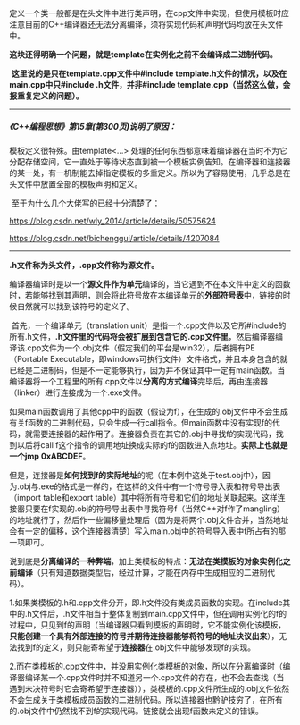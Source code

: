 ​	定义一个类一般都是在头文件中进行类声明，在cpp文件中实现，但使用模板时应注意目前的C++编译器还无法分离编译，须将实现代码和声明代码均放在头文件中。

​	**这块还得明确一个问题，就是template在实例化之前不会编译成二进制代码。**

​	**这里说的是只在template.cpp文件中#include template.h文件的情况，以及在main.cpp中只#include .h文件，并非#include template.cpp（当然这么做，会报重复定义的问题）。**

------



##### 《C++编程思想》第15章(第300页)说明了原因：

模板定义很特殊。由template<…> 处理的任何东西都意味着编译器在当时不为它分配存储空间，它一直处于等待状态直到被一个模板实例告知。在编译器和连接器的某一处，有一机制能去掉指定模板的多重定义。所以为了容易使用，几乎总是在头文件中放置全部的模板声明和定义。



​	至于为什么几个大佬写的已经十分清楚了：

<https://blog.csdn.net/wly_2014/article/details/50575624>

<https://blog.csdn.net/bichenggui/article/details/4207084>

------

**.h文件称为头文件，.cpp文件称为源文件。**

编译器编译时是以一个**源文件作为单元**编译的，当它遇到不在本文件中定义的函数时，若能够找到其声明，则会将此符号放在本编译单元的**外部符号表**中，链接的时候自然就可以找到该符号的定义了。



​	首先，一个编译单元（translation unit）是指一个.cpp文件以及它所#include的所有.h文件，**.h文件里的代码将会被扩展到包含它的.cpp文件里**，然后编译器编译该.cpp文件为一个.obj文件（假定我们的平台是win32），后者拥有PE（Portable Executable，即windows可执行文件）文件格式，并且本身包含的就已经是二进制码，但是不一定能够执行，因为并不保证其中一定有main函数。当编译器将一个工程里的所有.cpp文件以**分离的方式编译**完毕后，再由连接器（linker）进行连接成为一个.exe文件。

​	如果main函数调用了其他cpp中的函数（假设为f），在生成的.obj文件中不会生成有关f函数的二进制代码，只会生成一行call指令。但main函数中没有实现f的代码，就需要连接器的起作用了。连接器负责在其它的.obj中寻找f的实现代码，找到以后将call f这个指令的调用地址换成实际的f的函数进入点地址。**实际上也就是一个jmp 0xABCDEF**。

​	但是，连接器是**如何找到f的实际地址**的呢（在本例中这处于test.obj中），因为.obj与.exe的格式是一样的，在这样的文件中有一个符号导入表和符号导出表（import table和export table）其中将所有符号和它们的地址关联起来。这样连接器只要在f实现的.obj的符号导出表中寻找符号f（当然C++对f作了mangling）的地址就行了，然后作一些偏移量处理后（因为是将两个.obj文件合并，当然地址会有一定的偏移，这个连接器清楚）写入main.obj中的符号导入表中f所占有的那一项即可。



​	说到底是**分离编译的一种弊端**，加上类模板的特点：**无法在类模板的对象实例化之前编译**（只有知道数据类型后，经过计算，才能在内存中生成相应的二进制代码）。



​	1.如果类模板的.h和.cpp文件分开，即.h文件没有类成员函数的实现。在include其中的.h文件后，.h文件相当于整体复制到main.cpp文件中，但在调用实例化的f的过程中，只见到f的声明（当编译器只看到模板的声明时，它不能实例化该模板，**只能创建一个具有外部连接的符号并期待连接器能够将符号的地址决议出来**），无法找到f的定义，则只能寄希望于**连接器**在.obj文件中能够发现f的实现。

​	2.而在类模板的.cpp文件中，并没用实例化类模板的对象，所以在分离编译时（编译器编译某一个.cpp文件时并不知道另一个.cpp文件的存在，也不会去查找（当遇到未决符号时它会寄希望于连接器）），类模板的.cpp文件所生成的.obj文件依然不会生成关于类模板成员函数的二进制代码。所以连接器也黔驴技穷了，在所有的.obj文件中仍然找不到f的实现代码。链接就会出现f函数未定义的错误。
